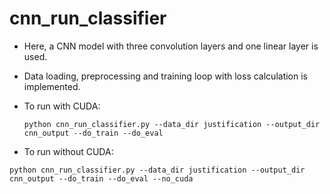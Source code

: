 # cnn_run_classifier
- Here, a CNN model with three convolution layers and one linear layer is used.
- Data loading, preprocessing and training loop with loss calculation is implemented.


 - To run with CUDA:

    ```python cnn_run_classifier.py --data_dir justification --output_dir cnn_output --do_train --do_eval```

- To run without CUDA:

 ```python cnn_run_classifier.py --data_dir justification --output_dir cnn_output --do_train --do_eval --no_cuda```